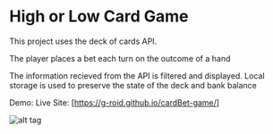 # High or Low Card Game
This project uses the deck of cards API.

The player places a bet each turn on the outcome of a hand

The information recieved from the API is filtered and displayed. Local storage is used to preserve the state of the deck and bank balance

Demo:
Live Site: [https://g-roid.github.io/cardBet-game/]

![alt tag](https://g-roid.github.io/cardBet-game/cardBack.jpg')
